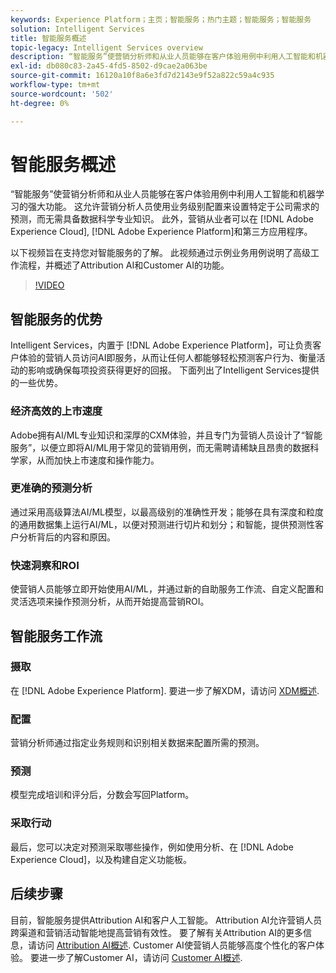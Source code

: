 ```yaml
---
keywords: Experience Platform；主页；智能服务；热门主题；智能服务；智能服务
solution: Intelligent Services
title: 智能服务概述
topic-legacy: Intelligent Services overview
description: “智能服务”使营销分析师和从业人员能够在客户体验用例中利用人工智能和机器学习的强大功能。 这允许营销分析人员使用业务级别配置来设置特定于公司需求的预测，而无需具备数据科学专业知识。 此外，营销从业者可以在Adobe Experience Cloud、Adobe Experience Platform和第三方应用程序中激活预测。
exl-id: db080c83-2a45-4fd5-8502-d9cae2a063be
source-git-commit: 16120a10f8a6e3fd7d2143e9f52a822c59a4c935
workflow-type: tm+mt
source-wordcount: '502'
ht-degree: 0%

---
```


# 智能服务概述

“智能服务”使营销分析师和从业人员能够在客户体验用例中利用人工智能和机器学习的强大功能。 这允许营销分析人员使用业务级别配置来设置特定于公司需求的预测，而无需具备数据科学专业知识。 此外，营销从业者可以在 [!DNL Adobe Experience Cloud], [!DNL Adobe Experience Platform]和第三方应用程序。

以下视频旨在支持您对智能服务的了解。 此视频通过示例业务用例说明了高级工作流程，并概述了Attribution AI和Customer AI的功能。

>[!VIDEO](https://video.tv.adobe.com/v/32654?learn=on&quality=12)

## 智能服务的优势

Intelligent Services，内置于 [!DNL Adobe Experience Platform]，可让负责客户体验的营销人员访问AI即服务，从而让任何人都能够轻松预测客户行为、衡量活动的影响或确保每项投资获得更好的回报。 下面列出了Intelligent Services提供的一些优势。

### 经济高效的上市速度

Adobe拥有AI/ML专业知识和深厚的CXM体验，并且专门为营销人员设计了“智能服务”，以便立即将AI/ML用于常见的营销用例，而无需聘请稀缺且昂贵的数据科学家，从而加快上市速度和操作能力。

### 更准确的预测分析

通过采用高级算法AI/ML模型，以最高级别的准确性开发；能够在具有深度和粒度的通用数据集上运行AI/ML，以便对预测进行切片和划分；和智能，提供预测性客户分析背后的内容和原因。

### 快速洞察和ROI

使营销人员能够立即开始使用AI/ML，并通过新的自助服务工作流、自定义配置和灵活选项来操作预测分析，从而开始提高营销ROI。

## 智能服务工作流

### 摄取

在 [!DNL Adobe Experience Platform]. 要进一步了解XDM，请访问 [XDM概述](../xdm/home.md).

### 配置

营销分析师通过指定业务规则和识别相关数据来配置所需的预测。

### 预测

模型完成培训和评分后，分数会写回Platform。

### 采取行动

最后，您可以决定对预测采取哪些操作，例如使用分析、在 [!DNL Adobe Experience Cloud]，以及构建自定义功能板。

## 后续步骤

目前，智能服务提供Attribution AI和客户人工智能。 Attribution AI允许营销人员跨渠道和营销活动智能地提高营销有效性。 要了解有关Attribution AI的更多信息，请访问 [Attribution AI概述](./attribution-ai/overview.md). Customer AI使营销人员能够高度个性化的客户体验。 要进一步了解Customer AI，请访问 [Customer AI概述](./customer-ai/overview.md).
